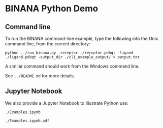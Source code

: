 # BINANA Python Demo

## Command line

To run the BINANA command-line example, type the following into the Unix command
line, from the current directory:

```
python ../run_binana.py -receptor ./receptor.pdbqt -ligand ./ligand.pdbqt -output_dir ./cli_example_output/ > output.txt
```

A similar command should work from the Windows command line.

See `../README.md` for more details.

## Jupyter Notebook

We also provide a Jupyter Notebook to illustrate Python use:

`./Examples.ipynb`

`./Examples.ipynb.pdf`
